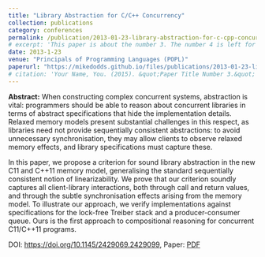 ```yaml
---
title: "Library Abstraction for C/C++ Concurrency"
collection: publications
category: conferences
permalink: /publication/2013-01-23-library-abstraction-for-c-cpp-concurrency
# excerpt: 'This paper is about the number 3. The number 4 is left for future work.'
date: 2013-1-23
venue: "Principals of Programming Languages (POPL)"
paperurl: "https://mikedodds.github.io/files/publications/2013-01-23-library-abstraction-for-c-cpp-concurrency.pdf"
# citation: 'Your Name, You. (2015). &quot;Paper Title Number 3.&quot; <i>Journal 1</i>. 1(3).'
---
```


**Abstract:** When constructing complex concurrent systems, abstraction is vital: programmers should be able to reason about concurrent libraries in terms of abstract specifications that hide the implementation details. Relaxed memory models present substantial challenges in this respect, as libraries need not provide sequentially consistent abstractions: to avoid unnecessary synchronisation, they may allow clients to observe relaxed memory effects, and library specifications must capture these.

In this paper, we propose a criterion for sound library abstraction in the new C11 and C++11 memory model, generalising the standard sequentially consistent notion of linearizability. We prove that our criterion soundly captures all client-library interactions, both through call and return values, and through the subtle synchronisation effects arising from the memory model. To illustrate our approach, we verify implementations against specifications for the lock-free Treiber stack and a producer-consumer queue. Ours is the first approach to compositional reasoning for concurrent C11/C++11 programs.

DOI: <https://doi.org/10.1145/2429069.2429099>, Paper: [PDF](https://mikedodds.github.io/files/publications/2013-01-23-library-abstraction-for-c-cpp-concurrency.pdf)